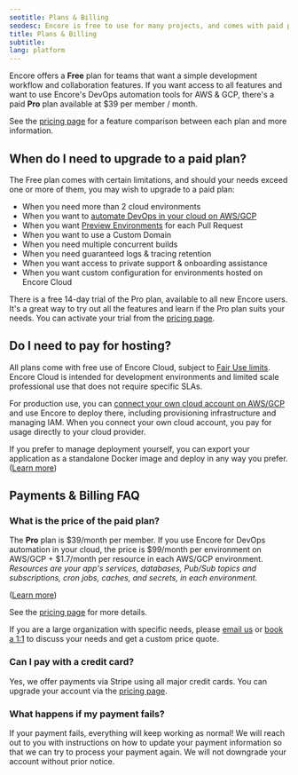 ```yaml
---
seotitle: Plans & Billing
seodesc: Encore is free to use for many projects, and comes with paid plans for teams who want to move quickly. Learn more!
title: Plans & Billing
subtitle: 
lang: platform
---
```


Encore offers a **Free** plan for teams that want a simple development workflow and collaboration features.
If you want access to all features and want to use Encore's DevOps automation tools for AWS & GCP, there's a paid **Pro** plan available at $39 per member / month.

See the [pricing page](https://encore.dev/pricing) for a feature comparison between each plan and more information.

## When do I need to upgrade to a paid plan?

The Free plan comes with certain limitations, and should your needs exceed one or more of them, you may wish to upgrade to a paid plan:

- When you need more than 2 cloud environments
- When you want to [automate DevOps in your cloud on AWS/GCP](/docs/deploy/infra)
- When you want [Preview Environments](/docs/deploy/preview-environments) for each Pull Request
- When you want to use a Custom Domain
- When you need multiple concurrent builds
- When you need guaranteed logs & tracing retention
- When you want access to private support & onboarding assistance
- When you want custom configuration for environments hosted on Encore Cloud

There is a free 14-day trial of the Pro plan, available to all new Encore users. It's a great way to try out all the features and learn if the Pro plan suits your needs.
You can activate your trial from the [pricing page](https://encore.dev/pricing).

## Do I need to pay for hosting?

All plans come with free use of Encore Cloud, subject to [Fair Use limits](/docs/about/usage).
Encore Cloud is intended for development environments and limited scale professional use that does not require specific SLAs.

For production use, you can [connect your own cloud account on AWS/GCP](/docs/deploy/own-cloud) and use Encore to deploy there, including provisioning infrastructure and managing IAM. When you connect your own cloud account, you pay for usage directly to your cloud provider.

If you prefer to manage deployment yourself, you can export your application as a standalone Docker image and deploy in any way you prefer. ([Learn more](/docs/how-to/self-host))

## Payments & Billing FAQ

### What is the price of the paid plan?

The **Pro** plan is $39/month per member. If you use Encore for DevOps automation in your cloud, the price is $99/month per environment on AWS/GCP + $1.7/month per resource in each AWS/GCP environment. _Resources are your app's services, databases, Pub/Sub topics and subscriptions, cron jobs, caches, and secrets, in each environment._

 ([Learn more](https://encore.dev/pricing))

See the [pricing page](https://encore.dev/pricing) for more details.

If you are a large organization with specific needs, please [email us](mailto:hello@encore.dev) or [book a 1:1](/book) to discuss your needs and get a custom price quote.

### Can I pay with a credit card?

Yes, we offer payments via Stripe using all major credit cards. You can upgrade your account via the [pricing page](/pricing).

### What happens if my payment fails?

If your payment fails, everything will keep working as normal!
We will reach out to you with instructions on how to update your payment information so that we can try to process your payment again.
We will not downgrade your account without prior notice.
